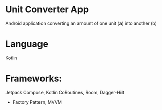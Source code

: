 # Unit Converter App
Android application converting an amount of one unit (a) into another (b)

# Language
Kotlin

# Frameworks: 
Jetpack Compose, Kotlin CoRoutines, Room, Dagger-Hilt

- Factory Pattern, MVVM

